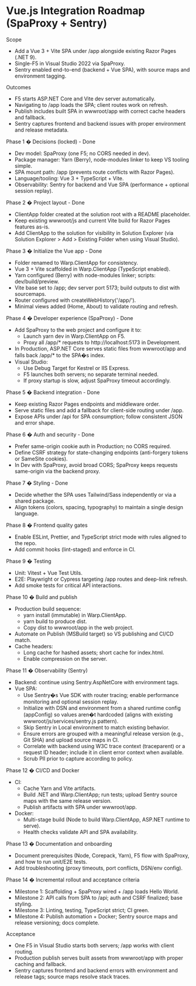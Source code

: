 # Vue.js Integration Roadmap (SpaProxy + Sentry)

Scope
- Add a Vue 3 + Vite SPA under /app alongside existing Razor Pages (.NET 9).
- Single-F5 in Visual Studio 2022 via SpaProxy.
- Sentry enabled end-to-end (backend + Vue SPA), with source maps and environment tagging.

Outcomes
- F5 starts ASP.NET Core and Vite dev server automatically.
- Navigating to /app loads the SPA; client routes work on refresh.
- Publish includes built SPA in wwwroot/app with correct cache headers and fallback.
- Sentry captures frontend and backend issues with proper environment and release metadata.

Phase 1 � Decisions (locked) - Done
- Dev model: SpaProxy (one F5; no CORS needed in dev).
- Package manager: Yarn (Berry), node-modules linker to keep VS tooling simple.
- SPA mount path: /app (prevents route conflicts with Razor Pages).
- Language/tooling: Vue 3 + TypeScript + Vite.
- Observability: Sentry for backend and Vue SPA (performance + optional session replay).

Phase 2 � Project layout - Done
- ClientApp folder created at the solution root with a README placeholder.
- Keep existing wwwroot/js and current Vite build for Razor Pages features as-is.
- Add ClientApp to the solution for visibility in Solution Explorer (via Solution Explorer > Add > Existing Folder when using Visual Studio).

Phase 3 � Initialize the Vue app - Done
- Folder renamed to Warp.ClientApp for consistency.
- Vue 3 + Vite scaffolded in Warp.ClientApp (TypeScript enabled).
- Yarn configured (Berry) with node-modules linker; scripts: dev/build/preview.
- Vite base set to /app; dev server port 5173; build outputs to dist with sourcemaps.
- Router configured with createWebHistory('/app/').
- Minimal views added (Home, About) to validate routing and refresh.

Phase 4 � Developer experience (SpaProxy) - Done
- Add SpaProxy to the web project and configure it to:
  - Launch yarn dev in Warp.ClientApp on F5.
  - Proxy all /app/* requests to http://localhost:5173 in Development.
- In Production, ASP.NET Core serves static files from wwwroot/app and falls back /app/* to the SPA�s index.
- Visual Studio:
  - Use Debug Target for Kestrel or IIS Express.
  - F5 launches both servers; no separate terminal needed.
  - If proxy startup is slow, adjust SpaProxy timeout accordingly.

Phase 5 � Backend integration - Done
- Keep existing Razor Pages endpoints and middleware order.
- Serve static files and add a fallback for client-side routing under /app.
- Expose APIs under /api for SPA consumption; follow consistent JSON and error shape.

Phase 6 � Auth and security - Done
- Prefer same-origin cookie auth in Production; no CORS required.
- Define CSRF strategy for state-changing endpoints (anti-forgery tokens or SameSite cookies).
- In Dev with SpaProxy, avoid broad CORS; SpaProxy keeps requests same-origin via the backend proxy.

Phase 7 � Styling - Done
- Decide whether the SPA uses Tailwind/Sass independently or via a shared package.
- Align tokens (colors, spacing, typography) to maintain a single design language.

Phase 8 � Frontend quality gates
- Enable ESLint, Prettier, and TypeScript strict mode with rules aligned to the repo.
- Add commit hooks (lint-staged) and enforce in CI.

Phase 9 � Testing
- Unit: Vitest + Vue Test Utils.
- E2E: Playwright or Cypress targeting /app routes and deep-link refresh.
- Add smoke tests for critical API interactions.

Phase 10 � Build and publish
- Production build sequence:
  - yarn install (immutable) in Warp.ClientApp.
  - yarn build to produce dist.
  - Copy dist to wwwroot/app in the web project.
- Automate on Publish (MSBuild target) so VS publishing and CI/CD match.
- Cache headers:
  - Long cache for hashed assets; short cache for index.html.
  - Enable compression on the server.

Phase 11 � Observability (Sentry)
- Backend: continue using Sentry.AspNetCore with environment tags.
- Vue SPA:
  - Use Sentry�s Vue SDK with router tracing; enable performance monitoring and optional session replay.
  - Initialize with DSN and environment from a shared runtime config (appConfig) so values aren�t hardcoded (aligns with existing wwwroot/js/services/sentry.js pattern).
  - Skip Sentry in Local environment to match existing behavior.
  - Ensure errors are grouped with a meaningful release version (e.g., Git SHA) and upload source maps in CI.
  - Correlate with backend using W3C trace context (traceparent) or a request ID header; include it in client error context when available.
  - Scrub PII prior to capture according to policy.

Phase 12 � CI/CD and Docker
- CI:
  - Cache Yarn and Vite artifacts.
  - Build .NET and Warp.ClientApp; run tests; upload Sentry source maps with the same release version.
  - Publish artifacts with SPA under wwwroot/app.
- Docker:
  - Multi-stage build (Node to build Warp.ClientApp, ASP.NET runtime to serve).
  - Health checks validate API and SPA availability.

Phase 13 � Documentation and onboarding
- Document prerequisites (Node, Corepack, Yarn), F5 flow with SpaProxy, and how to run unit/E2E tests.
- Add troubleshooting (proxy timeouts, port conflicts, DSN/env config).

Phase 14 � Incremental rollout and acceptance criteria
- Milestone 1: Scaffolding + SpaProxy wired + /app loads Hello World.
- Milestone 2: API calls from SPA to /api; auth and CSRF finalized; base styling.
- Milestone 3: Linting, testing, TypeScript strict; CI green.
- Milestone 4: Publish automation + Docker; Sentry source maps and release versioning; docs complete.

Acceptance
- One F5 in Visual Studio starts both servers; /app works with client routing.
- Production publish serves built assets from wwwroot/app with proper caching and fallback.
- Sentry captures frontend and backend errors with environment and release tags; source maps resolve stack traces.
